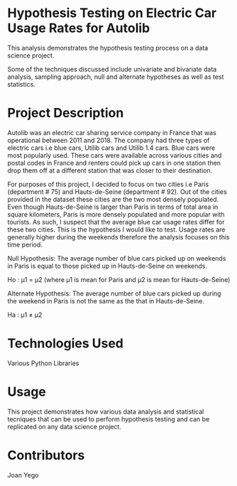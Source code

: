 # Hypothesis Testing on Electric Car Usage Rates for Autolib

This analysis demonstrates the hypothesis testing process on a data science project.

Some of the techniques discussed include univariate and bivariate data analysis, sampling approach, null and alternate hypotheses as well as test statistics.

# Project Description

Autolib was an electric car sharing service company in France that was operational between 2011 and 2018. The company had three types of electric cars i.e blue cars, Utilib cars and Utilib 1.4 cars. Blue cars were most popularly used. These cars were available across various cities and postal codes in France and renters could pick up cars in one station then drop them off at a different station that was closer to their destination.

For purposes of this project, I decided to focus on two cities i.e Paris (department # 75) and Hauts-de-Seine (department # 92). Out of the cities provided in the dataset these cities are the two most densely populated. Even though Hauts-de-Seine is larger than Paris in terms of total area in square kilometers, Paris is more densely populated and more popular with tourists. As such, I suspect that the average blue car usage rates differ for these two cities. This is the hypothesis I would like to test. Usage rates are generally higher during the weekends therefore the analysis focuses on this time period.

Null Hypothesis: The average number of blue cars picked up on weekends in Paris is equal to those picked up in Hauts-de-Seine on weekends.

Ho : μ1 = μ2 (where μ1 is mean for Paris and μ2 is mean for Hauts-de-Seine)

Alternate Hypothesis: The average number of blue cars picked up during the weekend in Paris is not the same as the that in Hauts-de-Seine.

Ha : μ1 ≠ μ2

# Technologies Used

Various Python Libraries

# Usage

This project demonstrates how various data analysis and statistical tecniques that can be used to perform hypothesis testing and can be replicated on any data science project.

# Contributors

Joan Yego

